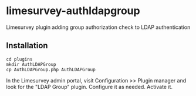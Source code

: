 # limesurvey-authldapgroup
Limesurvey plugin adding group authorization check to LDAP authentication

## Installation

```
cd plugins
mkdir AuthLDAPGroup
cp AuthLDAPGroup.php AuthLDAPGroup
```

In the Limesurvey admin portal, visit Configuration >> Plugin manager and look for the "LDAP Group" plugin.
Configure it as needed. Activate it.
